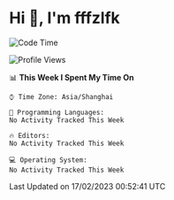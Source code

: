 # Hi 👋, I'm fffzlfk

<!--START_SECTION:waka-->
![Code Time](http://img.shields.io/badge/Code%20Time-40%20hrs%2014%20mins-blue)

![Profile Views](http://img.shields.io/badge/Profile%20Views-0-blue)

📊 **This Week I Spent My Time On** 

```text
⌚︎ Time Zone: Asia/Shanghai

💬 Programming Languages: 
No Activity Tracked This Week

🔥 Editors: 
No Activity Tracked This Week

💻 Operating System: 
No Activity Tracked This Week

```


 Last Updated on 17/02/2023 00:52:41 UTC
<!--END_SECTION:waka-->
